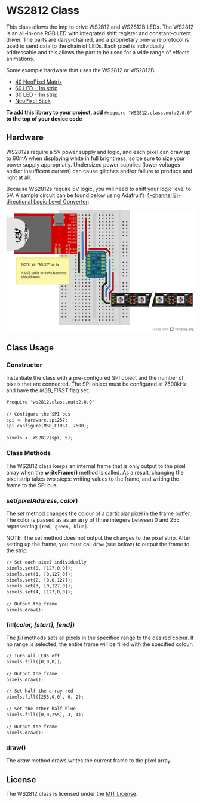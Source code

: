 # WS2812 Class

This class allows the imp to drive WS2812 and WS2812B LEDs. The WS2812 is an all-in-one RGB LED with integrated shift register and constant-current driver. The parts are daisy-chained, and a proprietary one-wire protocol is used to send data to the chain of LEDs. Each pixel is individually addressable and this allows the part to be used for a wide range of effects animations.

Some example hardware that uses the WS2812 or WS2812B:

* [40 NeoPixel Matrix](http://www.adafruit.com/products/1430)
* [60 LED - 1m strip](http://www.adafruit.com/products/1138)
* [30 LED - 1m strip](http://www.adafruit.com/products/1376)
* [NeoPixel Stick](http://www.adafruit.com/products/1426)

**To add this library to your project, add** `#require "WS2812.class.nut:2.0.0"` **to the top of your device code**

## Hardware

WS2812s require a 5V power supply and logic, and each pixel can draw up to 60mA when displaying white in full brightness, so be sure to size your power supply appropriatly. Undersized power supplies (lower voltages and/or insufficent current) can cause glitches and/or failure to produce and light at all.

Because WS2812s require 5V logic, you will need to shift your logic level to 5V. A sample circuit can be found below using Adafruit’s [4-channel Bi-directional Logic Level Converter](http://www.adafruit.com/products/757):

![WS2812 Circuit](./circuit.png)

## Class Usage

### Constructor

Instantiate the class with a pre-configured SPI object and the number of pixels that are connected. The SPI object must be configured at 7500kHz and have the *MSB_FIRST* flag set:

```squirrel
#require "ws2812.class.nut:2.0.0"

// Configure the SPI bus
spi <- hardware.spi257;
spi.configure(MSB_FIRST, 7500);

pixels <- WS2812(spi, 5);
```

### Class Methods

The WS2812 class keeps an internal frame that is only output to the pixel array when the **writeFrame()** method is called. As a result, changing the pixel strip takes two steps: writing values to the frame, and writing the frame to the SPI bus.

### set(*pixelAddress, color*)

The *set* method changes the colour of a particular pixel in the frame buffer. The color is passed as as an arry of three integers between 0 and 255 representing `[red, green, blue]`.

NOTE: The set method does not output the changes to the pixel strip. After setting up the frame, you must call `draw` (see below) to output the frame to the strip.

```squirrel
// Set each pixel individually
pixels.set(0, [127,0,0]);
pixels.set(1, [0,127,0]);
pixels.set(2, [0,0,127]);
pixels.set(3, [0,127,0]);
pixels.set(4, [127,0,0]);

// Output the frame
pixels.draw();
```

### fill(*color, [start], [end]*)

The *fill* methods sets all pixels in the specified range to the desired colour. If no range is selected, the entire frame will be filled with the specified colour:

```squirrel
// Turn all LEDs off
pixels.fill([0,0,0]);

// Output the frame
pixels.draw();
```

```squirrel
// Set half the array red
pixels.fill([255,0,0], 0, 2);

// Set the other half blue
pixels.fill([0,0,255], 3, 4);

// Output the frame
pixels.draw();
```

### draw()

The *draw* method draws writes the current frame to the pixel array.

## License

The WS2812 class is licensed under the [MIT License](./LICENSE).
